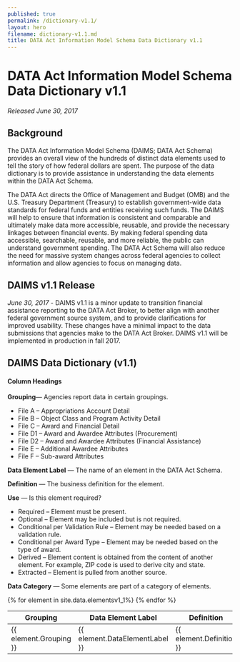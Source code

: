 ```yaml
---
published: true
permalink: /dictionary-v1.1/
layout: hero
filename: dictionary-v1.1.md
title: DATA Act Information Model Schema Data Dictionary v1.1
---
```

<div class="article-wrap">
<h1> DATA Act Information Model Schema Data Dictionary v1.1 </h1>
<p><i>Released June 30, 2017</i></p>
<h2>Background</h2>
<p>The DATA Act Information Model Schema (DAIMS; DATA Act Schema) provides an overall view of the hundreds of distinct data elements used to tell the story of how federal dollars are spent. The purpose of the data dictionary is to provide assistance in understanding the data elements within the DATA Act Schema.</p>

<p>The DATA Act directs the Office of Management and Budget (OMB) and the U.S. Treasury Department (Treasury) to establish government-wide data standards for federal funds and entities receiving such funds. The DAIMS will help to ensure that information is consistent and comparable and ultimately make data more accessible, reusable, and provide the necessary linkages between financial events. By making federal spending data accessible, searchable, reusable, and more reliable, the public can understand government spending. The DATA Act Schema will also reduce the need for massive system changes across federal agencies to collect information and allow agencies to focus on managing data.</p>

<h2>DAIMS v1.1 Release</h2>
<p><i>June 30, 2017</i> - DAIMS v1.1 is a minor update to transition financial assistance reporting to the DATA Act Broker, to better align with another federal government source system, and to provide clarifications for improved usability. These changes have a minimal impact to the data submissions that agencies make to the DATA Act Broker. DAIMS v1.1 will be implemented in production in fall 2017.</p>

<h2>DAIMS Data Dictionary (v1.1)</h2>
<h4> Column Headings</h4>
<p><strong>Grouping</strong>&mdash; Agencies report data in certain groupings.
    <ul style="margin-bottom:0;">
        <li>File A – Appropriations Account Detail</li>
        <li>File B – Object Class and Program Activity Detail</li>
        <li>File C – Award and Financial Detail</li>
        <li>File D1 – Award and Awardee Attributes (Procurement)</li>
        <li>File D2 – Award and Awardee Attributes (Financial Assistance)</li>
        <li>File E – Additional Awardee Attributes</li>
        <li>File F – Sub-award Attributes</li>
    </ul>
</p>
<p>
    <strong>Data Element Label</strong> &mdash; The name of an element in the DATA Act Schema.
</p>
<p>
    <strong>Definition</strong> &mdash; The business definition for the element.
</p>
<p>
    <strong>Use</strong> &mdash; Is this element required?
    <ul style="margin-bottom:0;">
        <li>Required – Element must be present.</li>
        <li>Optional – Element may be included but is not required.</li>
        <li>Conditional per Validation Rule – Element may be needed based on a validation rule.</li>
        <li>Conditional per Award Type – Element may be needed based on the type of award.</li>
        <li>Derived – Element content is obtained from the content of another element. For example, ZIP code is used to derive city and state.</li>
        <li>Extracted – Element is pulled from another source.</li>
    </ul>
</p>
<p>
    <strong>Data Category</strong> &mdash; Some elements are part of a category of elements. 
</p>

</div>
<p></p>
<table id="dictTable" class="tablesorter table-bordered table-striped mb-40" style="word-wrap:break-word; table-layout:fixed;">
    <thead>
        <tr>
            <th>Grouping</th>
            <th>Data Element Label</th>
            <th style="width:40%;">Definition</th>
            <th>Use</th>
            <th>Data Category</th>
        </tr>
    </thead>
    {% for element in site.data.elementsv1_1%}
    <tr>
        <td>{{ element.Grouping }}</td>
        <td>
            {{ element.DataElementLabel }}
        </td>
        <!--<td><a href="#C{{ forloop.index | plus:1 }}">{{ element.DAIMSSemanticLabel }}</a></td>-->
        <td>{{ element.Definition }}</td>
        <td>{{ element.Use }}</td>
        <td>{{element.DataCatagory}}</td>
    </tr>{% endfor %}
</table>


